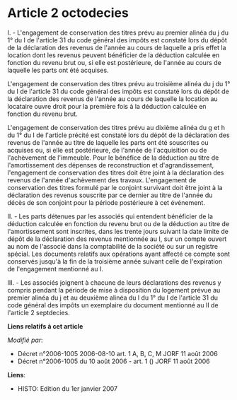 # Article 2 octodecies

I. - L'engagement de conservation des titres prévu au premier alinéa du j du 1° du I de l'article 31 du code général des
impôts est constaté lors du dépôt de la déclaration des revenus de l'année au cours de laquelle a pris effet la location dont
les revenus peuvent bénéficier de la déduction calculée en fonction du revenu brut ou, si elle est postérieure, de l'année au
cours de laquelle les parts ont été acquises.

L'engagement de conservation des titres prévu au troisième alinéa du j du 1° du I de l'article 31 du code général des impôts
est constaté lors du dépôt de la déclaration des revenus de l'année au cours de laquelle la location au locataire ouvre droit
pour la première fois à la déduction calculée en fonction du revenu brut.

L'engagement de conservation des titres prévu au dixième alinéa du g et h du 1° du I de l'article précité est constaté lors
du dépôt de la déclaration des revenus de l'année au titre de laquelle les parts ont été souscrites ou acquises ou, si elle
est postérieure, de l'année de l'acquisition ou de l'achèvement de l'immeuble. Pour le bénéfice de la déduction au titre de
l'amortissement des dépenses de reconstruction et d'agrandissement, l'engagement de conservation des titres doit être joint à
la déclaration des revenus de l'année d'achèvement des travaux. L'engagement de conservation des titres formulé par le
conjoint survivant doit être joint à la déclaration des revenus souscrite par ce dernier au titre de l'année du décès de son
conjoint pour la période postérieure à cet événement.

II. - Les parts détenues par les associés qui entendent bénéficier de la déduction calculée en fonction du revenu brut ou de
la déduction au titre de l'amortissement sont inscrites, dans les trente jours suivant la date limite de dépôt de la
déclaration des revenus mentionnée au I, sur un compte ouvert au nom de l'associé dans la comptabilité de la société ou sur
un registre spécial. Les documents relatifs aux opérations ayant affecté ce compte sont conservés jusqu'à la fin de la
troisième année suivant celle de l'expiration de l'engagement mentionné au I.

III. - Les associés joignent à chacune de leurs déclarations des revenus y compris pendant la période de mise à disposition
du logement prévue au premier alinéa du j et au deuxième alinéa du l du 1° du I de l'article 31 du code général des impôts un
exemplaire du document mentionné au II de l'article 2 septdecies.

**Liens relatifs à cet article**

_Modifié par_:

  - Décret n°2006-1005 2006-08-10 art. 1 A, B, C, M JORF 11 août 2006
  - Décret n°2006-1005 du 10 août 2006 - art. 1 () JORF 11 août 2006

**Liens**:

  - HISTO: Edition du 1er janvier 2007
